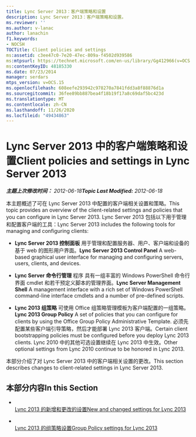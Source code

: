```yaml
---
title: Lync Server 2013：客户端策略和设置
description: Lync Server 2013：客户端策略和设置。
ms.reviewer: ''
ms.author: v-lanac
author: lanachin
f1.keywords:
- NOCSH
TOCTitle: Client policies and settings
ms:assetid: c3ee47c0-7e20-47ec-809a-f4502d939586
ms:mtpsurl: https://technet.microsoft.com/en-us/library/Gg412966(v=OCS.15)
ms:contentKeyID: 48185330
ms.date: 07/23/2014
manager: serdars
mtps_version: v=OCS.15
ms.openlocfilehash: 608eefe293942c978270a7841fdd3a8f88876d1a
ms.sourcegitcommit: 36fee89bb887bea4f18b19f17a8c69daf5bc423d
ms.translationtype: MT
ms.contentlocale: zh-CN
ms.lasthandoff: 11/26/2020
ms.locfileid: "49434863"
---
```

# <a name="client-policies-and-settings-in-lync-server-2013"></a><span data-ttu-id="7e522-103">Lync Server 2013 中的客户端策略和设置</span><span class="sxs-lookup"><span data-stu-id="7e522-103">Client policies and settings in Lync Server 2013</span></span>

<div data-xmlns="http://www.w3.org/1999/xhtml">

<div class="topic" data-xmlns="http://www.w3.org/1999/xhtml" data-msxsl="urn:schemas-microsoft-com:xslt" data-cs="https://msdn.microsoft.com/">

<div data-asp="https://msdn2.microsoft.com/asp">



</div>

<div id="mainSection">

<div id="mainBody"><span data-ttu-id="7e522-104">

<span> </span></span><span class="sxs-lookup"><span data-stu-id="7e522-104">

<span> </span></span></span>

<span data-ttu-id="7e522-105">_**主题上次修改时间：** 2012-06-18_</span><span class="sxs-lookup"><span data-stu-id="7e522-105">_**Topic Last Modified:** 2012-06-18_</span></span>

<span data-ttu-id="7e522-106">本主题概述了可在 Lync Server 2013 中配置的客户端相关设置和策略。</span><span class="sxs-lookup"><span data-stu-id="7e522-106">This topic provides an overview of the client-related settings and policies that you can configure in Lync Server 2013.</span></span> <span data-ttu-id="7e522-107">Lync Server 2013 包括以下用于管理和配置客户端的工具：</span><span class="sxs-lookup"><span data-stu-id="7e522-107">Lync Server 2013 includes the following tools for managing and configuring clients:</span></span>

  - <span data-ttu-id="7e522-108">**Lync Server 2013 控制面板**   用于管理和配置服务器、用户、客户端和设备的基于 web 的图形用户界面。</span><span class="sxs-lookup"><span data-stu-id="7e522-108">**Lync Server 2013 Control Panel**   A web-based graphical user interface for managing and configuring servers, users, clients, and devices.</span></span>

  - <span data-ttu-id="7e522-109">**Lync Server 命令行管理**   程序  具有一组丰富的 Windows PowerShell 命令行界面 cmdlet 和若干预定义脚本的管理界面。</span><span class="sxs-lookup"><span data-stu-id="7e522-109">**Lync Server Management Shell**   A management interface with a rich set of Windows PowerShell command-line interface cmdlets and a number of pre-defined scripts.</span></span>

  - <span data-ttu-id="7e522-110">**Lync 2013 组策略**    可使用 Office 组策略管理模板为客户端配置的一组策略。</span><span class="sxs-lookup"><span data-stu-id="7e522-110">**Lync 2013 Group Policy**    A set of policies that you can configure for clients by using the Office Group Policy Administrative Template.</span></span> <span data-ttu-id="7e522-111">必须先配置某些客户端引导策略，然后才能部署 Lync 2013 客户端。</span><span class="sxs-lookup"><span data-stu-id="7e522-111">Certain client bootstrapping policies must be configured before you deploy Lync 2013 clients.</span></span> <span data-ttu-id="7e522-112">Lync 2010 中的其他可选设置继续在 Lync 2013 中生效。</span><span class="sxs-lookup"><span data-stu-id="7e522-112">Other optional settings from Lync 2010 continue to be honored in Lync 2013.</span></span>

<span data-ttu-id="7e522-113">本部分介绍了对 Lync Server 2013 中的客户端相关设置的更改。</span><span class="sxs-lookup"><span data-stu-id="7e522-113">This section describes changes to client-related settings in Lync Server 2013.</span></span>

<div>

## <a name="in-this-section"></a><span data-ttu-id="7e522-114">本部分内容</span><span class="sxs-lookup"><span data-stu-id="7e522-114">In this Section</span></span>

  - <span></span>  
    [<span data-ttu-id="7e522-115">Lync 2013 的新增和更改的设置</span><span class="sxs-lookup"><span data-stu-id="7e522-115">New and changed settings for Lync 2013</span></span>](lync-server-2013-new-and-changed-settings-for-lync-2013.md)

  - <span></span>  
    [<span data-ttu-id="7e522-116">Lync 2013 的组策略设置</span><span class="sxs-lookup"><span data-stu-id="7e522-116">Group Policy settings for Lync 2013</span></span>](lync-server-2013-group-policy-settings-for-lync-2013.md)

<span data-ttu-id="7e522-117"></div>

</div>

<span> </span>

</div>

</div>

</span><span class="sxs-lookup"><span data-stu-id="7e522-117"></div>

</div>

<span> </span>

</div>

</div>

</span></span></div>

